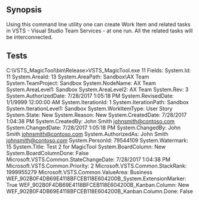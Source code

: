 ## Synopsis

Using this command line utility one can create Work Item and related tasks in VSTS - Visual Studio Team Services - at one run. All the related tasks will be interconnected.

## Tests

C:\VSTS_MagicTool\bin\Release>VSTS_MagicTool.exe 11
Fields:
  System.Id: 11
  System.AreaId: 13
  System.AreaPath: Sandbox\AX Team
  System.TeamProject: Sandbox
  System.NodeName: AX Team
  System.AreaLevel1: Sandbox
  System.AreaLevel2: AX Team
  System.Rev: 3
  System.AuthorizedDate: 7/28/2017 1:05:18 PM
  System.RevisedDate: 1/1/9999 12:00:00 AM
  System.IterationId: 1
  System.IterationPath: Sandbox
  System.IterationLevel1: Sandbox
  System.WorkItemType: User Story
  System.State: New
  System.Reason: New
  System.CreatedDate: 7/28/2017 1:04:38 PM
  System.CreatedBy: John Smith <johnsmith@contoso.com>
  System.ChangedDate: 7/28/2017 1:05:18 PM
  System.ChangedBy: John Smith <johnsmith@contoso.com>
  System.AuthorizedAs: John Smith <johnsmith@contoso.com>
  System.PersonId: 79544109
  System.Watermark: 15
  System.Title: Test 2 for MagicTool
  System.BoardColumn: New
  System.BoardColumnDone: False
  Microsoft.VSTS.Common.StateChangeDate: 7/28/2017 1:04:38 PM
  Microsoft.VSTS.Common.Priority: 2
  Microsoft.VSTS.Common.StackRank: 1999955279
  Microsoft.VSTS.Common.ValueArea: Business
  WEF_902B0F4DB69E4118BFCEB118E604200B_System.ExtensionMarker: True
  WEF_902B0F4DB69E4118BFCEB118E604200B_Kanban.Column: New
  WEF_902B0F4DB69E4118BFCEB118E604200B_Kanban.Column.Done: False
